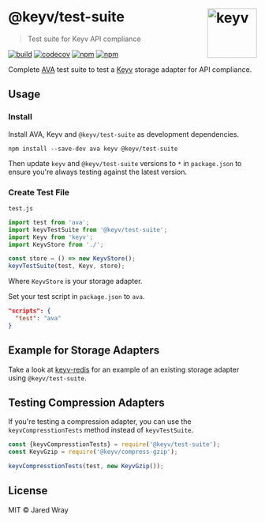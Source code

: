 # @keyv/test-suite [<img width="100" align="right" src="https://jaredwray.com/images/keyv.svg" alt="keyv">](https://github.com/jaredwra/keyv)

> Test suite for Keyv API compliance

[![build](https://github.com/jaredwray/keyv/actions/workflows/tests.yaml/badge.svg)](https://github.com/jaredwray/keyv/actions/workflows/tests.yaml)
[![codecov](https://codecov.io/gh/jaredwray/keyv/branch/main/graph/badge.svg?token=bRzR3RyOXZ)](https://codecov.io/gh/jaredwray/keyv)
[![npm](https://img.shields.io/npm/v/@keyv/test-suite.svg)](https://www.npmjs.com/package/@keyv/test-suite)
[![npm](https://img.shields.io/npm/dm/@keyv/test-suite)](https://npmjs.com/package/@keyv/test-suite)

Complete [AVA](https://github.com/avajs/ava) test suite to test a [Keyv](https://github.com/jaredwray/keyv) storage adapter for API compliance.

## Usage

### Install

Install AVA, Keyv and `@keyv/test-suite` as development dependencies.

```shell
npm install --save-dev ava keyv @keyv/test-suite
```

Then update `keyv` and `@keyv/test-suite` versions to `*` in `package.json` to ensure you're always testing against the latest version.

### Create Test File

`test.js`

```js
import test from 'ava';
import keyvTestSuite from '@keyv/test-suite';
import Keyv from 'keyv';
import KeyvStore from './';

const store = () => new KeyvStore();
keyvTestSuite(test, Keyv, store);
```

Where `KeyvStore` is your storage adapter.

Set your test script in `package.json` to `ava`.
```json
"scripts": {
  "test": "ava"
}
```

## Example for Storage Adapters

Take a look at [keyv-redis](https://github.com/jaredwray/keyv-redis) for an example of an existing storage adapter using `@keyv/test-suite`.

## Testing Compression Adapters

If you're testing a compression adapter, you can use the `keyvCompresstionTests` method instead of `keyvTestSuite`.

```js
const {keyvCompresstionTests} = require('@keyv/test-suite');
const KeyvGzip = require('@keyv/compress-gzip');

keyvCompresstionTests(test, new KeyvGzip());
```

## License

MIT © Jared Wray
